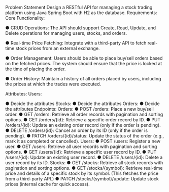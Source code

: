 Problem Statement
Design a RESTful API for managing a stock trading platform using Java Spring Boot with H2 as the database.
Requirements:
Core Functionality:

● CRUD Operations:
The API should support Create, Read, Update, and Delete operations for managing users, stocks, and orders.

● Real-time Price Fetching:
Integrate with a third-party API to fetch real-time stock prices from an external exchange.

● Order Management:
Users should be able to place buy/sell orders based on the fetched prices. The system should ensure that the price is locked at the time of placing the order.

● Order History:
Maintain a history of all orders placed by users, including the prices at which the trades were executed.

Attributes:
Users:

● Decide the attributes
Stocks:
● Decide the attributes
Orders:
● Decide the attributes
Endpoints:
Orders:
● POST /orders: Place a new buy/sell order.
● GET /orders: Retrieve all order records with pagination and sorting options. ● GET /orders/{id}: Retrieve a specific order record by ID.
● PUT /orders/{id}: Update an existing order record (only if the order is pending).
● DELETE /orders/{id}: Cancel an order by its ID (only if the order is pending).
● PATCH /orders/{id}/status: Update the status of the order (e.g., mark it as completed or cancelled).
Users:
● POST /users: Register a new user.
● GET /users: Retrieve all user records with pagination and sorting options. ● GET /users/{id}: Retrieve a specific user record by ID.
● PUT /users/{id}: Update an existing user record.
● DELETE /users/{id}: Delete a user record by its ID.
Stocks:
● GET /stocks: Retrieve all stock records with pagination and sorting options.
● GET /stocks/{symbol}: Retrieve real-time price and details of a specific stock by its symbol. (This fetches the price from a third-party API.)
● PATCH /stocks/{symbol}/update: Update stock prices (internal cache for quick access).
